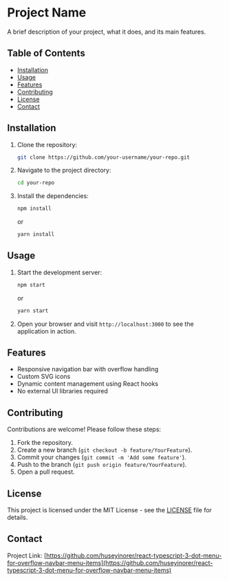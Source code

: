 # Project Name

A brief description of your project, what it does, and its main features.

## Table of Contents

- [Installation](#installation)
- [Usage](#usage)
- [Features](#features)
- [Contributing](#contributing)
- [License](#license)
- [Contact](#contact)

## Installation

1. Clone the repository:

   ```bash
   git clone https://github.com/your-username/your-repo.git
   ```

2. Navigate to the project directory:

   ```bash
   cd your-repo
   ```

3. Install the dependencies:

   ```bash
   npm install
   ```

   or

   ```bash
   yarn install
   ```

## Usage

1. Start the development server:

   ```bash
   npm start
   ```

   or

   ```bash
   yarn start
   ```

2. Open your browser and visit `http://localhost:3000` to see the application in action.

## Features

- Responsive navigation bar with overflow handling
- Custom SVG icons
- Dynamic content management using React hooks
- No external UI libraries required

## Contributing

Contributions are welcome! Please follow these steps:

1. Fork the repository.
2. Create a new branch (`git checkout -b feature/YourFeature`).
3. Commit your changes (`git commit -m 'Add some feature'`).
4. Push to the branch (`git push origin feature/YourFeature`).
5. Open a pull request.

## License

This project is licensed under the MIT License - see the [LICENSE](LICENSE) file for details.

## Contact

Project Link: [https://github.com/huseyinorer/react-typescript-3-dot-menu-for-overflow-navbar-menu-items](https://github.com/huseyinorer/react-typescript-3-dot-menu-for-overflow-navbar-menu-items)